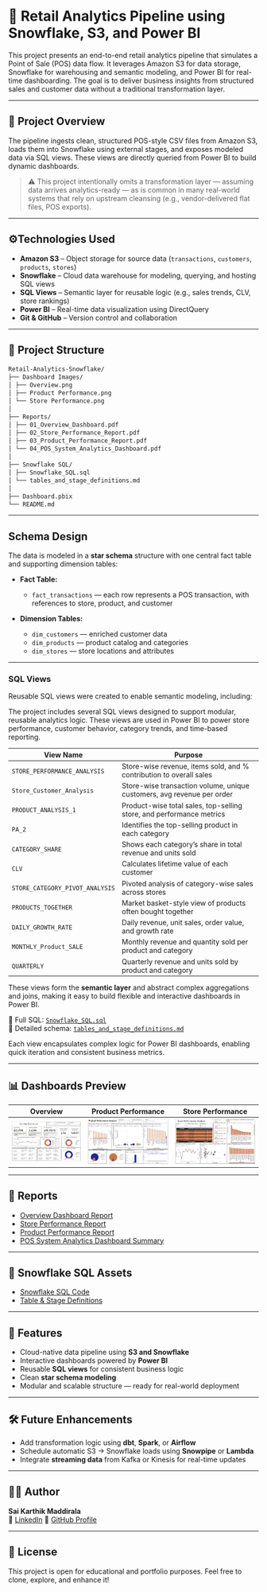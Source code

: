 # 🛒 Retail Analytics Pipeline using Snowflake, S3, and Power BI

This project presents an end-to-end retail analytics pipeline that simulates a Point of Sale (POS) data flow. It leverages Amazon S3 for data storage, Snowflake for warehousing and semantic modeling, and Power BI for real-time dashboarding. The goal is to deliver business insights from structured sales and customer data without a traditional transformation layer.

---

## 📌 Project Overview

The pipeline ingests clean, structured POS-style CSV files from Amazon S3, loads them into Snowflake using external stages, and exposes modeled data via SQL views. These views are directly queried from Power BI to build dynamic dashboards.

> ⚠️ This project intentionally omits a transformation layer — assuming data arrives analytics-ready — as is common in many real-world systems that rely on upstream cleansing (e.g., vendor-delivered flat files, POS exports).


---

## ⚙Technologies Used

- **Amazon S3** – Object storage for source data (`transactions`, `customers`, `products`, `stores`)
- **Snowflake** – Cloud data warehouse for modeling, querying, and hosting SQL views
- **SQL Views** – Semantic layer for reusable logic (e.g., sales trends, CLV, store rankings)
- **Power BI** – Real-time data visualization using DirectQuery
- **Git & GitHub** – Version control and collaboration

---


## 📁 Project Structure

```
Retail-Analytics-Snowflake/
├── Dashboard Images/
│ ├── Overview.png
│ ├── Product Performance.png
│ └── Store Performance.png
│
├── Reports/
│ ├── 01_Overview_Dashboard.pdf
│ ├── 02_Store_Performance_Report.pdf
│ ├── 03_Product_Performance_Report.pdf
│ └── 04_POS_System_Analytics_Dashboard.pdf
│
├── Snowflake SQL/
│ ├── Snowflake_SQL.sql
│ └── tables_and_stage_definitions.md
│
├── Dashboard.pbix
└── README.md
```

---
## Schema Design

The data is modeled in a **star schema** structure with one central fact table and supporting dimension tables:

- **Fact Table:**
  - `fact_transactions` — each row represents a POS transaction, with references to store, product, and customer

- **Dimension Tables:**
  - `dim_customers` — enriched customer data
  - `dim_products` — product catalog and categories
  - `dim_stores` — store locations and attributes

---
### SQL Views

Reusable SQL views were created to enable semantic modeling, including:

The project includes several SQL views designed to support modular, reusable analytics logic. These views are used in Power BI to power store performance, customer behavior, category trends, and time-based reporting.

| View Name                         | Purpose                                                                 |
|----------------------------------|-------------------------------------------------------------------------|
| `STORE_PERFORMANCE_ANALYSIS`     | Store-wise revenue, items sold, and % contribution to overall sales     |
| `Store_Customer_Analysis`        | Store-wise transaction volume, unique customers, avg revenue per order  |
| `PRODUCT_ANALYSIS_1`             | Product-wise total sales, top-selling store, and performance metrics    |
| `PA_2`                            | Identifies the top-selling product in each category                     |
| `CATEGORY_SHARE`                 | Shows each category’s share in total revenue and units sold             |
| `CLV`                             | Calculates lifetime value of each customer                              |
| `STORE_CATEGORY_PIVOT_ANALYSIS`  | Pivoted analysis of category-wise sales across stores                   |
| `PRODUCTS_TOGETHER`              | Market basket-style view of products often bought together              |
| `DAILY_GROWTH_RATE`              | Daily revenue, unit sales, order value, and growth rate                 |
| `MONTHLY_Product_SALE`           | Monthly revenue and quantity sold per product and category              |
| `QUARTERLY`                      | Quarterly revenue and units sold by product and category                |

These views form the **semantic layer** and abstract complex aggregations and joins, making it easy to build flexible and interactive dashboards in Power BI.

📄 Full SQL: [`Snowflake_SQL.sql`](Snowflake%20SQL/Snowflake_SQL.sql)  
📘 Detailed schema: [`tables_and_stage_definitions.md`](Snowflake%20SQL/tables_and_stage_definitions.md)


Each view encapsulates complex logic for Power BI dashboards, enabling quick iteration and consistent business metrics.

---

## 📊 Dashboards Preview

| Overview                           | Product Performance                 | Store Performance                   |
|-----------------------------------|-------------------------------------|-------------------------------------|
| ![Overview](Dashboard%20Images/Overview.png) | ![Product](Dashboard%20Images/Product%20Performance.png) | ![Store](Dashboard%20Images/Store%20%20Performance.png) |

---

## 📄 Reports

- [Overview Dashboard Report](Reports/Overview%20DashBoard.pdf)  
- [Store Performance Report](Reports/01_Store%20Performance%20Report.pdf)  
- [Product Performance Report](Reports/02_Product%20Performance%20Report.pdf)  
- [POS System Analytics Dashboard Summary](Reports/POS%20System%20Analytics%20Dashboard%20Report.pdf)

---

## 📂 Snowflake SQL Assets

- [Snowflake SQL Code](Snowflake%20SQL/Snowflake_SQL.sql)
- [Table & Stage Definitions](Snowflake%20SQL/tables_and_stage_definitions.md)

---

## 🚀 Features

- Cloud-native data pipeline using **S3 and Snowflake**
- Interactive dashboards powered by **Power BI**
- Reusable **SQL views** for consistent business logic
- Clean **star schema modeling**
- Modular and scalable structure — ready for real-world deployment

---

## 🛠 Future Enhancements

- Add transformation logic using **dbt**, **Spark**, or **Airflow**
- Schedule automatic S3 → Snowflake loads using **Snowpipe** or **Lambda**
- Integrate **streaming data** from Kafka or Kinesis for real-time updates

---

## 🙋‍♂️ Author

**Sai Karthik Maddirala**  
🔗 [LinkedIn](https://www.linkedin.com/in/sai-karthik-maddirala-916058196/)
🔗 [GitHub Profile](https://github.com/karthikmaddirala)

---

## 📜 License

This project is open for educational and portfolio purposes. Feel free to clone, explore, and enhance it!

